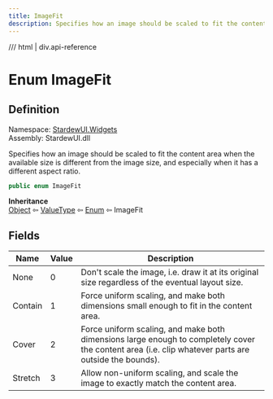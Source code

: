```yaml
---
title: ImageFit
description: Specifies how an image should be scaled to fit the content area when the available size is different from the image size, and especially when it has a different aspect ratio.
---
```


<link rel="stylesheet" href="/StardewUI/stylesheets/reference.css" />

/// html | div.api-reference

# Enum ImageFit

## Definition

<div class="api-definition" markdown>

Namespace: [StardewUI.Widgets](index.md)  
Assembly: StardewUI.dll  

</div>

Specifies how an image should be scaled to fit the content area when the available size is different from the image size, and especially when it has a different aspect ratio.

```cs
public enum ImageFit
```

**Inheritance**  
[Object](https://learn.microsoft.com/en-us/dotnet/api/system.object) ⇦ [ValueType](https://learn.microsoft.com/en-us/dotnet/api/system.valuetype) ⇦ [Enum](https://learn.microsoft.com/en-us/dotnet/api/system.enum) ⇦ ImageFit

## Fields

 | Name | Value | Description |
| --- | --- | --- |
| <a id="none">None</a> | 0 | Don't scale the image, i.e. draw it at its original size regardless of the eventual layout size. | 
| <a id="contain">Contain</a> | 1 | Force uniform scaling, and make both dimensions small enough to fit in the content area. | 
| <a id="cover">Cover</a> | 2 | Force uniform scaling, and make both dimensions large enough to completely cover the content area (i.e. clip whatever parts are outside the bounds). | 
| <a id="stretch">Stretch</a> | 3 | Allow non-uniform scaling, and scale the image to exactly match the content area. | 

